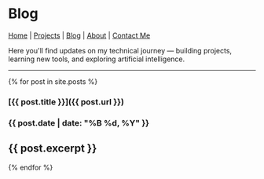 
# Blog

[Home](./index.md) | [Projects](./projects.md) | [Blog](./blog.md) | [About](./about.md) | [Contact Me](mailto:solomonsmithdev@gmail.com)

Here you'll find updates on my technical journey — building projects, learning new tools, and exploring artificial intelligence.

---

{% for post in site.posts %}
### [{{ post.title }}]({{ post.url }})
### {{ post.date | date: "%B %d, %Y" }}

{{ post.excerpt }}
---
{% endfor %}
